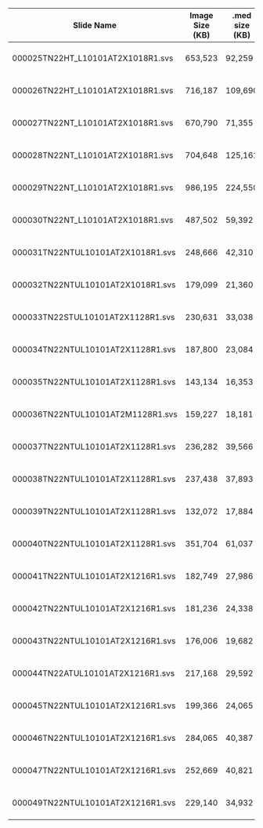 | Slide Name | Image Size (KB) | .med size (KB) | suspicious | atypical | StackCount | BestFocusLayer | Width | Height | MPP | CNV Time (s) | AIX Time (s) | EXE Time | Host | GPU |
|----|----|----|----|----|----|----|----|----|----|----|----|---|---|---|
|000025TN22HT_L10101AT2X1018R1.svs|653,523|92,259|36|170|1|1|87,647|89,963|0.2516|00:00:05 12.262|00:00:19 29.649|2023-05-06 14:03:20|TSLE|RTX-5000|
|000026TN22HT_L10101AT2X1018R1.svs|716,187|109,690|901|3,072|1|1|89,639|89,638|0.2516|00:00:05 08.957|00:00:24 34.925|2023-05-06 14:29:27|TSLE|RTX-5000|
|000027TN22NT_L10101AT2X1018R1.svs|670,790|71,355|0|8|1|1|89,639|89,479|0.2516|00:00:05 10.928|00:00:09 57.329|2023-05-06 15:19:10|TSLE|RTX-5000|
|000028TN22NT_L10101AT2X1018R1.svs|704,648|125,161|17|838|1|1|89,639|89,803|0.2516|00:00:05 15.519|00:00:23 52.131|2023-05-06 15:35:41|TSLE|RTX-5000|
|000029TN22NT_L10101AT2X1018R1.svs|986,195|224,550|13|121|1|1|87,647|90,128|0.2516|00:00:05 06.284|00:00:23 58.694|2023-05-06 16:06:11|TSLE|RTX-5000|
|000030TN22NT_L10101AT2X1018R1.svs|487,502|59,392|5|93|1|1|89,639|89,314|0.2516|00:00:05 01.979|00:00:20 49.939|2023-05-06 16:36:34|TSLE|RTX-5000|
|000031TN22NTUL10101AT2X1018R1.svs|248,666|42,310|9|238|1|1|43,823|45,341|0.2516|00:00:01 17.594|00:00:06 41.851|2023-05-06 17:07:33|TSLE|RTX-5000|
|000032TN22NTUL10101AT2X1018R1.svs|179,099|21,360|4|55|1|1|49,799|44,046|0.2516|00:00:01 22.641|00:00:06 05.842|2023-05-06 17:15:54|TSLE|RTX-5000|
|000033TN22STUL10101AT2X1128R1.svs|230,631|33,038|49|424|1|1|57,767|44,562|0.2516|00:00:01 39.233|00:00:06 45.419|2023-05-06 17:23:43|TSLE|RTX-5000|
|000034TN22NTUL10101AT2X1128R1.svs|187,800|23,084|3|61|1|1|59,759|47,348|0.2516|00:00:01 49.136|00:00:06 08.575|2023-05-06 17:32:34|TSLE|RTX-5000|
|000035TN22NTUL10101AT2X1128R1.svs|143,134|16,353|21|164|1|1|51,791|44,220|0.2516|00:00:01 26.948|00:00:06 36.926|2023-05-06 17:41:00|TSLE|RTX-5000|
|000036TN22NTUL10101AT2M1128R1.svs|159,227|18,181|3|32|1|1|44,744|44,757|0.2521|00:00:01 16.365|00:00:05 07.627|2023-05-06 17:49:25|TSLE|RTX-5000|
|000037TN22NTUL10101AT2X1128R1.svs|236,282|39,566|2|45|1|1|47,808|45,353|0.2516|00:00:01 23.188|00:00:06 51.500|2023-05-06 17:56:10|TSLE|RTX-5000|
|000038TN22NTUL10101AT2X1128R1.svs|237,438|37,893|3|88|1|1|57,767|50,614|0.2516|00:00:01 50.880|00:00:08 00.232|2023-05-06 18:04:46|TSLE|RTX-5000|
|000039TN22NTUL10101AT2X1128R1.svs|132,072|17,884|0|32|1|1|55,775|45,700|0.2516|00:00:01 33.806|00:00:05 32.757|2023-05-06 18:15:05|TSLE|RTX-5000|
|000040TN22NTUL10101AT2X1128R1.svs|351,704|61,037|9|139|1|1|57,767|48,490|0.2516|00:00:01 48.996|00:00:08 03.825|2023-05-06 18:22:31|TSLE|RTX-5000|
|000041TN22NTUL10101AT2X1216R1.svs|182,749|27,986|2|33|1|1|49,799|46,668|0.2516|00:00:01 29.515|00:00:07 01.630|2023-05-06 20:49:27|TSLE|RTX-5000|
|000042TN22NTUL10101AT2X1216R1.svs|181,236|24,338|0|33|1|1|55,215|47,071|0.2521|00:00:01 39.838|00:00:06 27.974|2023-05-06 20:58:21|TSLE|RTX-5000|
|000043TN22NTUL10101AT2X1216R1.svs|176,006|19,682|0|29|1|1|54,263|48,374|0.2521|00:00:01 40.011|00:00:05 52.211|2023-05-06 21:06:54|TSLE|RTX-5000|
|000044TN22ATUL10101AT2X1216R1.svs|217,168|29,592|0|5|1|1|57,119|50,341|0.2521|00:00:01 50.791|00:00:05 54.676|2023-05-06 21:14:51|TSLE|RTX-5000|
|000045TN22NTUL10101AT2X1216R1.svs|199,366|24,065|0|20|1|1|54,263|47,232|0.2521|00:00:01 37.655|00:00:06 38.857|2023-05-06 21:23:06|TSLE|RTX-5000|
|000046TN22NTUL10101AT2X1216R1.svs|284,065|40,387|2|45|1|1|58,071|47,079|0.2521|00:00:01 44.848|00:00:06 56.272|2023-05-06 21:31:46|TSLE|RTX-5000|
|000047TN22NTUL10101AT2X1216R1.svs|252,669|40,821|0|0|1|1|55,215|48,051|0.2521|00:00:01 42.143|00:00:06 08.009|2023-05-06 21:40:54|TSLE|RTX-5000|
|000049TN22NTUL10101AT2X1216R1.svs|229,140|34,932|0|25|1|1|51,791|47,488|0.2516|00:00:01 33.774|00:00:06 06.619|2023-05-06 21:49:11|TSLE|RTX-5000|
